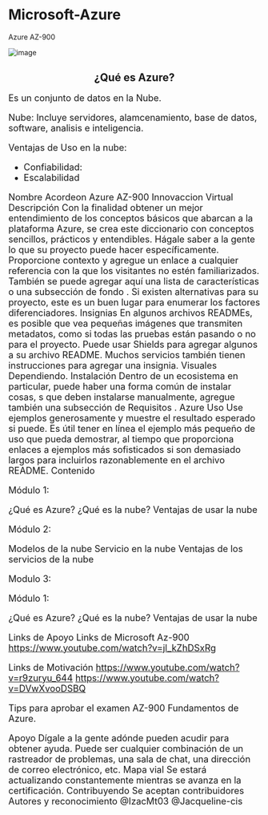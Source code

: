 # Microsoft-Azure
 Azure AZ-900
 

 ![image](https://user-images.githubusercontent.com/87106718/125211437-f386ae00-e26b-11eb-882e-3692b78d65e8.png)


 
 <div align ="center">
  <h2>¿Qué es Azure?</h2>
 </div>
 <font size=4>
 Es un conjunto de datos en la Nube.
 <font>
 
Nube: Incluye servidores, alamcenamiento, base de datos, software, analisis e inteligencia.
 
Ventajas de Uso en la nube:

 - Confiabilidad: 
 - Escalabilidad

  
  
  Nombre
Acordeon Azure AZ-900 Innovaccion Virtual
Descripción
Con la finalidad obtener un mejor entendimiento de los conceptos básicos que abarcan a la plataforma Azure, se crea este diccionario con conceptos sencillos, prácticos y entendibles.
Hágale saber a la gente lo que su proyecto puede hacer específicamente. Proporcione contexto y agregue un enlace a cualquier referencia con la que los visitantes no estén familiarizados. También se puede agregar aquí una lista de características o una subsección de fondo . Si existen alternativas para su proyecto, este es un buen lugar para enumerar los factores diferenciadores.
Insignias
En algunos archivos READMEs, es posible que vea pequeñas imágenes que transmiten metadatos, como si todas las pruebas están pasando o no para el proyecto. Puede usar Shields para agregar algunos a su archivo README. Muchos servicios también tienen instrucciones para agregar una insignia.
Visuales
Dependiendo.
Instalación
Dentro de un ecosistema en particular, puede haber una forma común de instalar cosas, s que deben instalarse manualmente, agregue también una subsección de Requisitos .
Azure 
Uso
Use ejemplos generosamente y muestre el resultado esperado si puede. Es útil tener en línea el ejemplo más pequeño de uso que pueda demostrar, al tiempo que proporciona enlaces a ejemplos más sofisticados si son demasiado largos para incluirlos razonablemente en el archivo README.
Contenido

Módulo 1: 

¿Qué es Azure?
¿Qué es la nube?
Ventajas de usar la nube

Módulo 2: 
	
Modelos de la nube
Servicio en la nube
Ventajas de los servicios de la nube


 


Modulo 3:

Módulo 1: 

¿Qué es Azure?
¿Qué es la nube?
Ventajas de usar la nube

Links de Apoyo
Links de Microsoft Az-900
https://www.youtube.com/watch?v=jl_kZhDSxRg



Links de Motivación 
https://www.youtube.com/watch?v=r9zuryu_644
https://www.youtube.com/watch?v=DVwXvooDSBQ


Tips para aprobar el examen AZ-900 Fundamentos de Azure. 




Apoyo
Dígale a la gente adónde pueden acudir para obtener ayuda. Puede ser cualquier combinación de un rastreador de problemas, una sala de chat, una dirección de correo electrónico, etc.
Mapa vial
Se estará actualizando constantemente mientras se avanza en la certificación. 
Contribuyendo
Se aceptan contribuidores 
Autores y reconocimiento
@IzacMt03
@Jacqueline-cis




